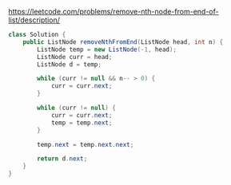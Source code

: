 https://leetcode.com/problems/remove-nth-node-from-end-of-list/description/

```java
class Solution {
    public ListNode removeNthFromEnd(ListNode head, int n) {
        ListNode temp = new ListNode(-1, head);
        ListNode curr = head;
        ListNode d = temp;

        while (curr != null && n-- > 0) {
            curr = curr.next;
        }

        while (curr != null) {
            curr = curr.next;
            temp = temp.next;
        }

        temp.next = temp.next.next;

        return d.next;
    } 
}
```

